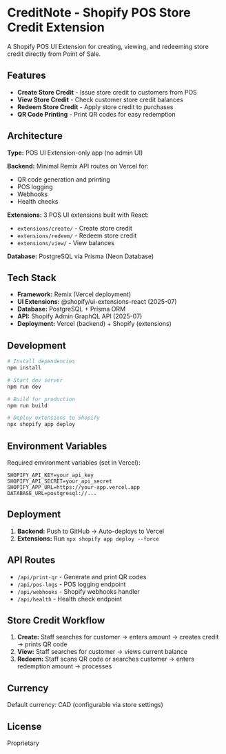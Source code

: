 # CreditNote - Shopify POS Store Credit Extension

A Shopify POS UI Extension for creating, viewing, and redeeming store credit directly from Point of Sale.

## Features

- **Create Store Credit** - Issue store credit to customers from POS
- **View Store Credit** - Check customer store credit balances
- **Redeem Store Credit** - Apply store credit to purchases
- **QR Code Printing** - Print QR codes for easy redemption

## Architecture

**Type:** POS UI Extension-only app (no admin UI)

**Backend:** Minimal Remix API routes on Vercel for:
- QR code generation and printing
- POS logging
- Webhooks
- Health checks

**Extensions:** 3 POS UI extensions built with React:
- `extensions/create/` - Create store credit
- `extensions/redeem/` - Redeem store credit
- `extensions/view/` - View balances

**Database:** PostgreSQL via Prisma (Neon Database)

## Tech Stack

- **Framework:** Remix (Vercel deployment)
- **UI Extensions:** @shopify/ui-extensions-react (2025-07)
- **Database:** PostgreSQL + Prisma ORM
- **API:** Shopify Admin GraphQL API (2025-07)
- **Deployment:** Vercel (backend) + Shopify (extensions)

## Development

```bash
# Install dependencies
npm install

# Start dev server
npm run dev

# Build for production
npm run build

# Deploy extensions to Shopify
npx shopify app deploy
```

## Environment Variables

Required environment variables (set in Vercel):

```
SHOPIFY_API_KEY=your_api_key
SHOPIFY_API_SECRET=your_api_secret
SHOPIFY_APP_URL=https://your-app.vercel.app
DATABASE_URL=postgresql://...
```

## Deployment

1. **Backend:** Push to GitHub → Auto-deploys to Vercel
2. **Extensions:** Run `npx shopify app deploy --force`

## API Routes

- `/api/print-qr` - Generate and print QR codes
- `/api/pos-logs` - POS logging endpoint
- `/api/webhooks` - Shopify webhooks handler
- `/api/health` - Health check endpoint

## Store Credit Workflow

1. **Create:** Staff searches for customer → enters amount → creates credit → prints QR code
2. **View:** Staff searches for customer → views current balance
3. **Redeem:** Staff scans QR code or searches customer → enters redemption amount → processes

## Currency

Default currency: CAD (configurable via store settings)

## License

Proprietary
